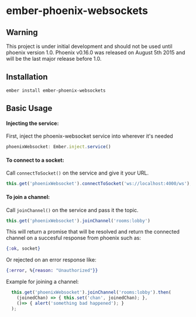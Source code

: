 # ember-phoenix-websockets

## Warning
This project is under initial development and should not be used until phoenix version 1.0. Phoenix v0.16.0 was released on August 5th 2015 and will be the last major release before 1.0.

## Installation
`ember install ember-phoenix-websockets`

## Basic Usage
#### Injecting the service:
First, inject the phoenix-websocket service into wherever it's needed

```javascript
phoenixWebsocket: Ember.inject.service()
```

#### To connect to a socket:
Call `connectToSocket()` on the service and give it your URL.

```javascript
this.get('phoenixWebsocket').connectToSocket('ws://localhost:4000/ws');
```

#### To join a channel:
Call `joinChannel()` on the service and pass it the topic.

```javascript
this.get('phoenixWebsocket').joinChannel('rooms:lobby')
```
This will return a promise that will be resolved and return the connected channel on a succesful response from phoenix such as:

```elixir
{:ok, socket}
```

Or rejected on an error response like:

```elixir
{:error, %{reason: "Unauthorized"}}
```	

Example for joining a channel:

```javascript
  this.get('phoenixWebsocket').joinChannel('rooms:lobby').then(
    (joinedChan) => { this.set('chan', joinedChan); },
    ()=> { alert('something bad happened'); }
  );
```
